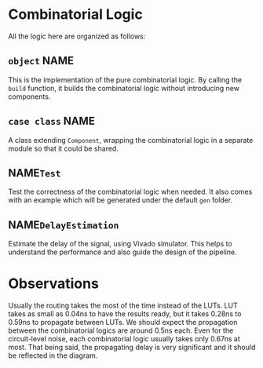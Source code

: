 # Combinatorial Logic

All the logic here are organized as follows:

## `object` NAME

This is the implementation of the pure combinatorial logic.
By calling the `build` function, it builds the combinatorial logic without introducing new components.

## `case class` NAME

A class extending `Component`, wrapping the combinatorial logic in a separate module so that it could be shared.

## NAME`Test`

Test the correctness of the combinatorial logic when needed.
It also comes with an example which will be generated under the default `gen` folder.

## NAME`DelayEstimation`

Estimate the delay of the signal, using Vivado simulator.
This helps to understand the performance and also guide the design of the pipeline.


# Observations

Usually the routing takes the most of the time instead of the LUTs.
LUT takes as small as 0.04ns to have the results ready, but it takes 0.28ns to 0.59ns to propagate between LUTs.
We should expect the propagation between the combinatorial logics are around 0.5ns each.
Even for the circuit-level noise, each combinatorial logic usually takes only 0.67ns at most.
That being said, the propagating delay is very significant and it should be reflected in the diagram.

